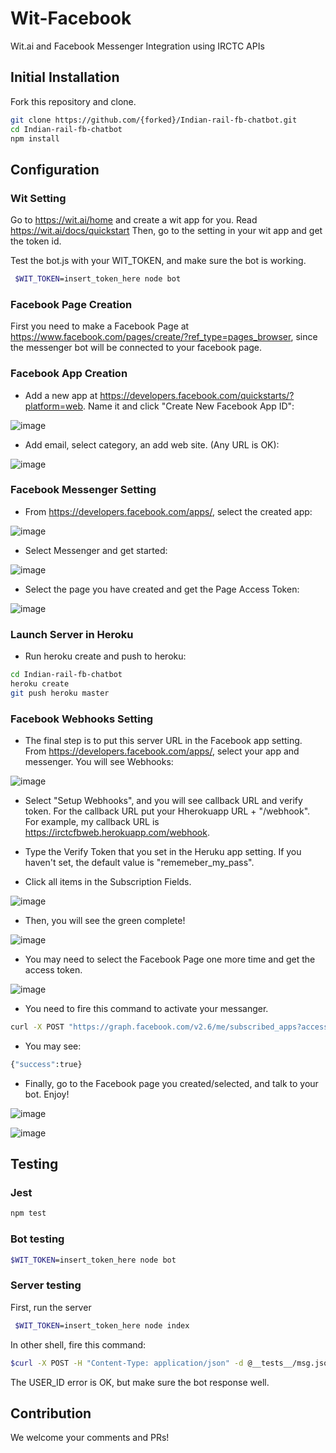 # Wit-Facebook
Wit.ai and Facebook Messenger Integration using IRCTC APIs
## Initial Installation
Fork this repository and clone.

```bash
git clone https://github.com/{forked}/Indian-rail-fb-chatbot.git
cd Indian-rail-fb-chatbot
npm install
 ```

## Configuration
### Wit Setting

Go to https://wit.ai/home and create a wit app for you. Read https://wit.ai/docs/quickstart 
Then, go to the setting in your wit app and get the token id.


Test the bot.js with your WIT_TOKEN, and make sure the bot is working.
```bash
 $WIT_TOKEN=insert_token_here node bot
 ```



### Facebook Page Creation
First you need to make a Facebook Page at https://www.facebook.com/pages/create/?ref_type=pages_browser, since the messenger bot will be connected to your facebook page.

### Facebook App Creation

* Add a new app at https://developers.facebook.com/quickstarts/?platform=web. Name it and click  "Create New Facebook App ID":

![image](https://cloud.githubusercontent.com/assets/901975/14749905/b557bf80-08f4-11e6-8218-2dd8dc7d529c.png)

* Add email, select category, an add web site. (Any URL is OK):

![image](https://cloud.githubusercontent.com/assets/901975/14749960/ef969b94-08f4-11e6-9fa6-3294a47fcf4e.png)

### Facebook Messenger Setting

* From https://developers.facebook.com/apps/, select the created app:

![image](https://cloud.githubusercontent.com/assets/901975/14757262/32399512-0924-11e6-924f-6b52d6303ecf.png)

* Select Messenger and get started:

![image](https://cloud.githubusercontent.com/assets/901975/14750051/6733be3e-08f5-11e6-9da7-a35eb2720298.png)

* Select the page you have created and get the Page Access Token:

![image](https://cloud.githubusercontent.com/assets/901975/14757285/78e65248-0924-11e6-9ffb-e6226a7d434f.png)

### Launch Server in Heroku

* Run heroku create and push to heroku:

```bash
cd Indian-rail-fb-chatbot
heroku create
git push heroku master
```


### Facebook Webhooks Setting

* The final step is to put this server URL in the Facebook app setting. From https://developers.facebook.com/apps/, select your app and messenger. You will see Webhooks:

![image](https://cloud.githubusercontent.com/assets/901975/14750370/0d98de98-08f7-11e6-8c6b-85733dab4fb4.png)

* Select "Setup Webhooks", and you will see callback URL and verify token. For the callback URL put your Hherokuapp URL + "/webhook". For example, my callback URL is https://irctcfbweb.herokuapp.com/webhook.

* Type the Verify Token that you set in the Heruku app setting. If you haven't set, the default value is "rememeber_my_pass".

* Click all items in the Subscription Fields.

![image](https://cloud.githubusercontent.com/assets/901975/14750713/c64e4ee0-08f8-11e6-8745-2ebc746ae367.png)

* Then, you will see the green complete!

![image](https://cloud.githubusercontent.com/assets/901975/14750734/e59c1016-08f8-11e6-9333-fbb7c92dd342.png)

* You may need to select the Facebook Page one more time and get the access token.

![image](https://cloud.githubusercontent.com/assets/901975/14757285/78e65248-0924-11e6-9ffb-e6226a7d434f.png)

* You need to fire this command to activate your messanger.

```bash
curl -X POST "https://graph.facebook.com/v2.6/me/subscribed_apps?access_token=<PAGE_ACCESS_TOKEN>"
```
* You may see:
```bash
{"success":true}
```

* Finally, go to the Facebook page you created/selected, and talk to your bot. Enjoy!

![image](https://cloud.githubusercontent.com/assets/901975/14750786/20ddf0a4-08f9-11e6-9c9c-719d1020e5d8.png)

![image](https://cloud.githubusercontent.com/assets/901975/14751164/2a485e2a-08fb-11e6-9a98-fd79bb0773f7.png)

## Testing

### Jest
 ```bash
 npm test
 ```

### Bot testing
 ```bash
 $WIT_TOKEN=insert_token_here node bot
 ```

### Server testing
First, run the server
```bash
 $WIT_TOKEN=insert_token_here node index
 ```
 In other shell, fire this command:
 ```bash
 $curl -X POST -H "Content-Type: application/json" -d @__tests__/msg.json http://localhost:8445/webhook
```


The USER_ID error is OK, but make sure the bot response well.

## Contribution
We welcome your comments and PRs!
